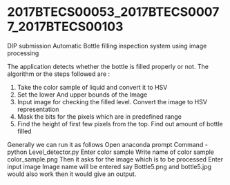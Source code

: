 # 2017BTECS00053_2017BTECS00077_2017BTECS00103
DIP submission
Automatic Bottle filling inspection system using image processing

The application detects whether the bottle is filled properly or not.
The algorithm or the steps followed are :
1. Take the color sample of liquid and convert it to HSV
2. Set the lower And upper bounds of the Image
3. Input image for checking the filled level. Convert the  image to HSV representation
4. Mask the bits for the pixels which are in predefined range
5. Find the height of first few pixels from the top. Find out amount of bottle filled



Generally we can run it as follows
Open anaconda prompt
Command - python Level_detector.py
Enter color sample 
Write name of color sample
color_sample.png
Then it asks for the image which is to be processed
Enter input image
Image name will be entered say Bottle5.png and bottle5.jpg would also work then it would give an output.
